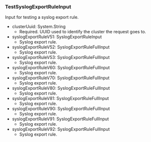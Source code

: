 ### TestSyslogExportRuleInput
Input for testing a syslog export rule.

- clusterUuid: System.String
  - Required. UUID used to identify the cluster the request goes to.
- syslogExportRuleV51: SyslogExportRuleInput
  - Syslog export rule.
- syslogExportRuleV52: SyslogExportRuleFullInput
  - Syslog export rule.
- syslogExportRuleV53: SyslogExportRuleFullInput
  - Syslog export rule.
- syslogExportRuleV60: SyslogExportRuleFullInput
  - Syslog export rule.
- syslogExportRuleV70: SyslogExportRuleFullInput
  - Syslog export rule.
- syslogExportRuleV80: SyslogExportRuleFullInput
  - Syslog export rule.
- syslogExportRuleV81: SyslogExportRuleFullInput
  - Syslog export rule.
- syslogExportRuleV90: SyslogExportRuleFullInput
  - Syslog export rule.
- syslogExportRuleV91: SyslogExportRuleFullInput
  - Syslog export rule.
- syslogExportRuleV92: SyslogExportRuleFullInput
  - Syslog export rule.
